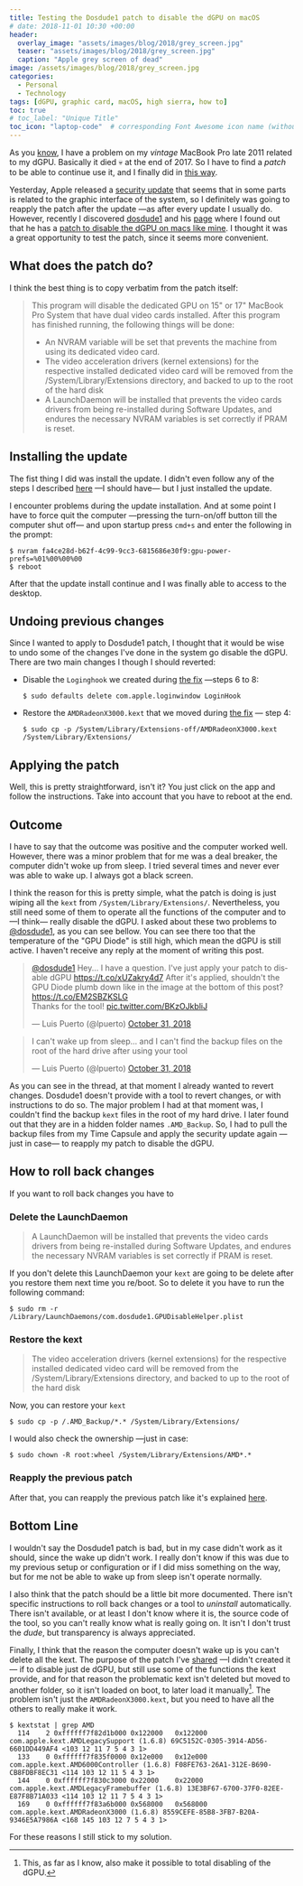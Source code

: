 ```yaml
---
title: Testing the Dosdude1 patch to disable the dGPU on macOS
# date: 2018-11-01 10:30 +00:00
header: 
  overlay_image: "assets/images/blog/2018/grey_screen.jpg"
  teaser: "assets/images/blog/2018/grey_screen.jpg"
  caption: "Apple grey screen of dead"
image: /assets/images/blog/2018/grey_screen.jpg
categories: 
  - Personal
  - Technology
tags: [dGPU, graphic card, macOS, high sierra, how to]
toc: true
# toc_label: "Unique Title"
toc_icon: "laptop-code"  # corresponding Font Awesome icon name (without fa prefix)
---
```


As you [know](/blog/2017/12/05/my-macbook-pro-late-2011s-discrete-graphics-card-said-ciao-again/), I have a problem on my *vintage* MacBook Pro late 2011 related to my dGPU. Basically it died :skull: at the end of 2017. So I have to find a *patch* to be able to continue use it, and I finally did in [this way](/blog/2017/12/11/disconnecting-the-dgpu-in-a-late-2011-macbook-pro-third-way/). 

Yesterday, Apple released a [security update](https://support.apple.com/en-us/HT209193) that seems that in some parts is related to the graphic interface of the system, so I definitely was going to reapply the patch after the update —as after every update I usually do. However, recently I discovered [dosdude1](https://twitter.com/dosdude1?lang=en) and his [page](http://dosdude1.com) where I found out that he has a [patch to disable the dGPU on macs like mine](http://dosdude1.com/gpudisable/). I thought it was a great opportunity to test the patch, since it seems more convenient. 

## What does the patch do? 

I think the best thing is to copy verbatim from the patch itself: 

> This program will disable the dedicated GPU on 15" or 17" MacBook Pro System that have dual video cards installed. After this program has finished running, the following things will be done: 
>
> - An NVRAM variable will be set that prevents the machine from using its dedicated video card. 
> - The video acceleration drivers (kernel extensions) for the respective installed dedicated video card will be removed from the /System/Library/Extensions directory, and backed to up to the root of the hard disk
> - A LaunchDaemon will be installed that prevents the video cards drivers from being re-installed during Software Updates, and endures the necessary NVRAM variables is set correctly if PRAM is reset. 

## Installing the update

The fist thing I did was install the update. I didn't even follow any of the steps I described [here](/blog/2017/12/11/disconnecting-the-dgpu-in-a-late-2011-macbook-pro-third-way/#in-case-you-have-to-update) —I should have— but I just installed the update. 

I encounter problems during the update installation. And at some point I have to force quit the computer —pressing the turn-on/off button till the computer shut off— and upon startup press `cmd+s` and enter the following in the prompt: 

```shell
$ nvram fa4ce28d-b62f-4c99-9cc3-6815686e30f9:gpu-power-prefs=%01%00%00%00
$ reboot
```

After that the update install continue and I was finally able to access to the desktop. 

## Undoing previous changes

Since I wanted to apply to Dosdude1 patch, I thought that it would be wise to undo some of the changes I've done in the system go disable the dGPU. There are two main changes I though I should reverted: 

- Disable the `Loginghook` we created during [the fix](/blog/2017/12/11/disconnecting-the-dgpu-in-a-late-2011-macbook-pro-third-way/#the-fix) —steps 6 to 8: 
  ```shell
  $ sudo defaults delete com.apple.loginwindow LoginHook
  ```
- Restore the `AMDRadeonX3000.kext` that we moved during [the fix](/blog/2017/12/11/disconnecting-the-dgpu-in-a-late-2011-macbook-pro-third-way/#the-fix) — step 4:  
  ```shell
  $ sudo cp -p /System/Library/Extensions-off/AMDRadeonX3000.kext /System/Library/Extensions/
  ```

## Applying the patch

Well, this is pretty straightforward, isn't it? You just click on the app and follow the instructions. Take into account that you have to reboot at the end. 

## Outcome

I have to say that the outcome was positive and the computer worked well. However, there was a minor problem that for me was a deal breaker, the computer didn't woke up from sleep. I tried several times and never ever was able to wake up. I always got a black screen. 

I think the reason for this is pretty simple, what the patch is doing is just wiping all the `kext` from `/System/Library/Extensions/`. Nevertheless, you still need some of them to operate all the functions of the computer and to —I think— really disable the dGPU. I asked about these two problems to [@dosdude1](https://twitter.com/dosdude1), as you can see bellow. You can see there too that the temperature of the "GPU Diode" is still high, which mean the dGPU is still active. I haven't receive any reply at the moment of writing this post. 

<blockquote class="twitter-tweet tw-align-center" data-lang="en"><p lang="en" dir="ltr"><a href="https://twitter.com/dosdude1?ref_src=twsrc%5Etfw">@dosdude1</a> Hey... I have a question. I&#39;ve just apply your patch to disable dGPU <a href="https://t.co/xUZakry4d7">https://t.co/xUZakry4d7</a> After it&#39;s applied, shouldn&#39;t the GPU Diode plumb down like in the image at the bottom of this post? <a href="https://t.co/EM2SBZKSLG">https://t.co/EM2SBZKSLG</a> <br>Thanks for the tool! <a href="https://t.co/BKzOJkbliJ">pic.twitter.com/BKzOJkbliJ</a></p>&mdash; Luis Puerto (@lpuerto) <a href="https://twitter.com/lpuerto/status/1057569368014495751?ref_src=twsrc%5Etfw">October 31, 2018</a></blockquote><script async src="https://platform.twitter.com/widgets.js" charset="utf-8"></script>
<blockquote class="twitter-tweet tw-align-center" data-lang="en"><p lang="en" dir="ltr">I can&#39;t wake up from sleep... and I can&#39;t find the backup files on the root of the hard drive after using your tool</p>&mdash; Luis Puerto (@lpuerto) <a href="https://twitter.com/lpuerto/status/1057601068283166720?ref_src=twsrc%5Etfw">October 31, 2018</a></blockquote><script async src="https://platform.twitter.com/widgets.js" charset="utf-8"></script> 

As you can see in the thread, at that moment I already wanted to revert changes. Dosdude1 doesn't provide with a tool to revert changes, or with instructions to do so. The major problem I had at that moment was, I couldn't find the backup `kext` files in the root of my hard drive. I later found out that they are in a hidden folder names `.AMD_Backup`. So, I had to pull the backup files from my Time Capsule and apply the security update again —just in case— to reapply my patch to disable the dGPU. 

## How to roll back changes

If you want to roll back changes you have to

### Delete the LaunchDaemon

> A LaunchDaemon will be installed that prevents the video cards drivers from being re-installed during Software Updates, and endures the necessary NVRAM variables is set correctly if PRAM is reset. 

If you don't delete this LaunchDaemon your `kext` are going to be delete after you restore them next time you re/boot. So to delete it you have to run the following command: 

```shell
$ sudo rm -r /Library/LaunchDaemons/com.dosdude1.GPUDisableHelper.plist
```

### Restore the kext

> The video acceleration drivers (kernel extensions) for the respective installed dedicated video card will be removed from the /System/Library/Extensions directory, and backed to up to the root of the hard disk

Now, you can restore your `kext`

```shell
$ sudo cp -p /.AMD_Backup/*.* /System/Library/Extensions/
```

I would also check the ownership —just in case:  

```shell
$ sudo chown -R root:wheel /System/Library/Extensions/AMD*.*
```

### Reapply the previous patch

After that, you can reapply the previous patch like it's explained [here](/blog/2017/12/11/disconnecting-the-dgpu-in-a-late-2011-macbook-pro-third-way/). 

## Bottom Line

I wouldn't say the Dosdude1 patch is bad, but in my case didn't work as it should, since the wake up didn't work. I really don't know if this was due to my previous setup or configuration or if I did miss something on the way, but for me not be able to wake up from sleep isn't operate normally. 

I also think that the patch should be a little bit more documented. There isn't specific instructions to roll back changes or a tool to *uninstall* automatically. There isn't available, or at least I don't know where it is, the source code of the tool, so you can't really know what is really going on. It isn't I don't trust the *dude*, but transparency is always appreciated. 

Finally, I think that the reason the computer doesn't wake up is you can't delete all the kext. The purpose of the patch I've [shared](/blog/2017/12/11/disconnecting-the-dgpu-in-a-late-2011-macbook-pro-third-way/) —I didn't created it— if to disable just de dGPU, but still use some of the functions the  kext provide, and for that reason the problematic kext isn't deleted but moved to another folder, so it isn't loaded on boot, to later load it manually[^1]. The problem isn't just the `AMDRadeonX3000.kext`, but you need to have all the others to really make it work. 

```shell
$ kextstat | grep AMD
  114    2 0xffffff7f82d1b000 0x122000   0x122000   com.apple.kext.AMDLegacySupport (1.6.8) 69C5152C-0305-3914-AD56-6601DD449AF4 <103 12 11 7 5 4 3 1>
  133    0 0xffffff7f835f0000 0x12e000   0x12e000   com.apple.kext.AMD6000Controller (1.6.8) F08FE763-26A1-312E-B690-CB8FDBF8EC31 <114 103 12 11 5 4 3 1>
  144    0 0xffffff7f830c3000 0x22000    0x22000    com.apple.kext.AMDLegacyFramebuffer (1.6.8) 13E3BF67-6700-37F0-82EE-E87F8B71A033 <114 103 12 11 7 5 4 3 1>
  169    0 0xffffff7f83a6b000 0x568000   0x568000   com.apple.kext.AMDRadeonX3000 (1.6.8) 8559CEFE-85B8-3FB7-B20A-9346E5A7986A <168 145 103 12 7 5 4 3 1>
```

For these reasons I still stick to my solution. 



[^1]: This, as far as I know, also make it possible to total disabling of the dGPU. 

